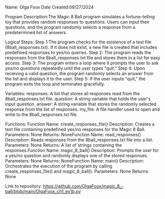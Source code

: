 Name: Olga Foox
Date Created:09/27/2024

Program Description:The Magic 8 Ball program simulates a fortune-telling toy that provides random responses to questions. Users can input their questions, and the program randomly selects a response from a predetermined list of answers. 

Logical Steps:
Step 1:The program checks for the existence of a text file (8ball_responses.txt). If it does not exist, a new file is created that includes predefined responses to yes/no queries.
Step 2: The program reads the responses from the 8ball_responses.txt file and stores them in a list for easy access.
Step 3: The program enters a loop where it prompts the user to ask yes/no questions repeatedly until the user types "quit."
Step 4: Upon receiving a valid question, the program randomly selects an answer from the list and displays it to the user.
Step 5: If the user inputs "quit," the program exits the loop and terminates gracefully.

Variables:
responses: A list that stores all responses read from the 8ball_responses.txt file.
question: A string variable that holds the user's input question.
answer: A string variable that stores the randomly selected response from the list of responses.
my_file: A file handler used to open and write to the 8ball_responses.txt file.


Functions:
Function Name: create_responses_file()
Description: Creates a text file containing predefined yes/no responses for the Magic 8 Ball.
Parameters: None
Returns: NoneFunction Name: read_responses()
Description: Reads responses from the 8ball_responses.txt file into a list.
Parameters: None
Returns: A list of strings containing the responses.Function Name: magic_8_ball()
Description: Prompts the user for a yes/no question and randomly displays one of the stored responses.
Parameters: None
Returns: NoneFunction Name: main()
Description: Orchestrates the execution of the program by calling create_responses_file() and magic_8_ball().
Parameters: None
Returns: None

Link to repository: https://github.com/OlgaFoox/magic_8_-ball/blob/main/OlgaFoox_ch1_ex1b.py

